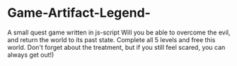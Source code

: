 # Game-Artifact-Legend-
A small quest game written in js-script
Will you be able to overcome the evil, and return the world to its past state. Complete all 5 levels and free this world. Don't forget about the treatment, but if you still feel scared, you can always get out!)
